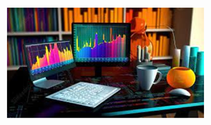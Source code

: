 <p align="center">
  <img src="https://raw.githubusercontent.com/GitMBNavarrito/GitMBNavarrito/main/images.jpg" width="90%">
</p>
